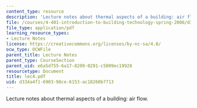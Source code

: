 ```yaml
---
content_type: resource
description: 'Lecture notes about thermal aspects of a building: air flow.'
file: /courses/4-401-introduction-to-building-technology-spring-2006/d334a4f1690398ce6153ac18260b7713_lec4.pdf
file_type: application/pdf
learning_resource_types:
- Lecture Notes
license: https://creativecommons.org/licenses/by-nc-sa/4.0/
ocw_type: OCWFile
parent_title: Lecture Notes
parent_type: CourseSection
parent_uid: e6a5d755-6a17-8209-0291-c5009ec19928
resourcetype: Document
title: lec4.pdf
uid: d334a4f1-6903-98ce-6153-ac18260b7713
---
```

Lecture notes about thermal aspects of a building: air flow.